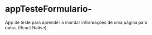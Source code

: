 # appTesteFormulario-
App de teste para aprender a mandar informações de uma página para outra. (React Native)
